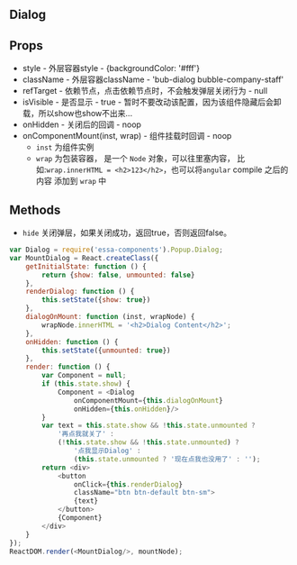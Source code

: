 ## Dialog

## Props
+ style - 外层容器style - {backgroundColor: '#fff'}
+ className - 外层容器className - 'bub-dialog bubble-company-staff'
+ refTarget - 依赖节点，点击依赖节点时，不会触发弹层关闭行为 - null
+ isVisible - 是否显示 - true - 暂时不要改动该配置，因为该组件隐藏后会卸载，所以show也show不出来...
+ onHidden - 关闭后的回调 - noop
+ onComponentMount(inst, wrap) - 组件挂载时回调 - noop
  - `inst` 为组件实例
  - `wrap` 为包装容器， 是一个 `Node` 对象，可以往里塞内容，
     比如:`wrap.innerHTML = <h2>123</h2>`，也可以将`angular` compile 之后的内容
     添加到 `wrap` 中
     
## Methods
+ `hide` 关闭弹层，如果关闭成功，返回true，否则返回false。

```JavaScript
var Dialog = require('essa-components').Popup.Dialog;
var MountDialog = React.createClass({
    getInitialState: function () {
        return {show: false, unmounted: false}
    },
    renderDialog: function () {
        this.setState({show: true})
    },
    dialogOnMount: function (inst, wrapNode) {
        wrapNode.innerHTML = '<h2>Dialog Content</h2>';
    },
    onHidden: function () {
        this.setState({unmounted: true})
    },
    render: function () {
        var Component = null;
        if (this.state.show) {
            Component = <Dialog
                onComponentMount={this.dialogOnMount}
                onHidden={this.onHidden}/>
        }
        var text = this.state.show && !this.state.unmounted ?
            '再点我就关了' :
            (!this.state.show && !this.state.unmounted) ?
                '点我显示Dialog' :
                (this.state.unmounted ? '现在点我也没用了' : '');
        return <div>
            <button
                onClick={this.renderDialog}
                className="btn btn-default btn-sm">
                {text}
            </button>
            {Component}
        </div>
    }
});
ReactDOM.render(<MountDialog/>, mountNode);
```
